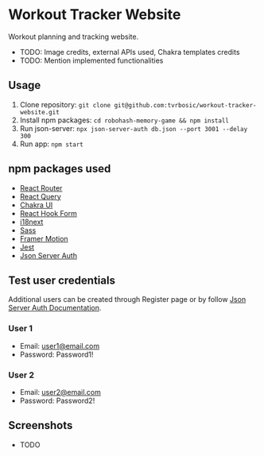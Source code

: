 # Workout Tracker Website
Workout planning and tracking website.
- TODO: Image credits, external APIs used, Chakra templates credits
- TODO: Mention implemented functionalities


## Usage
1. Clone repository: `git clone git@github.com:tvrbosic/workout-tracker-website.git`
2. Install npm packages: `cd robohash-memory-game && npm install`
3. Run json-server: `npx json-server-auth db.json --port 3001 --delay 300`
4. Run app: `npm start`


## npm packages used
- [React Router](https://reactrouter.com)
- [React Query](https://react-query-v3.tanstack.com)
- [Chakra UI](https://chakra-ui.com)
- [React Hook Form](https://react-hook-form.com)
- [i18next](https://www.i18next.com)
- [Sass](https://sass-lang.com)
- [Framer Motion](https://www.framer.com)
- [Jest](https://jestjs.io)
- [Json Server Auth](https://www.npmjs.com/package/json-server-auth)


## Test user credentials
Additional users can be created through Register page or by follow [Json Server Auth Documentation](https://www.npmjs.com/package/json-server-auth).

### User 1
- Email: user1@email.com
- Password: Password1!

### User 2
- Email: user2@email.com
- Password: Password2!


## Screenshots
- TODO

